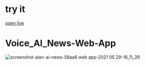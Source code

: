 # try it

[open live](https://alan-ai-news-58aa6.web.app/)

# Voice_AI_News-Web-App


![screenshot-alan-ai-news-58aa6 web app-2021 05 29-16_11_26](https://user-images.githubusercontent.com/71871246/120067338-99a19e80-c098-11eb-9ce8-13894eb7a795.png)

